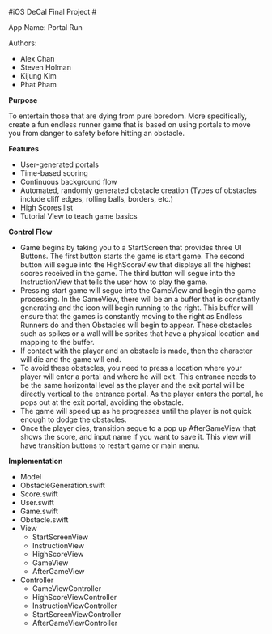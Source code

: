 #iOS DeCal Final Project #

App Name: Portal Run

Authors:
- Alex Chan
- Steven Holman
- Kijung Kim
- Phat Pham

**Purpose**

To entertain those that are dying from pure boredom. More specifically, create a fun endless runner game that is based on using portals to move you from danger to safety before hitting an obstacle.

**Features**
- User-generated portals
- Time-based scoring
- Continuous background flow
- Automated, randomly generated obstacle creation (Types of obstacles include cliff edges, rolling balls, borders, etc.)
- High Scores list
- Tutorial View to teach game basics

**Control Flow**
- Game begins by taking you to a StartScreen that provides three UI Buttons. The first button starts the game is start game. The second button will segue into the HighScoreView that displays all the highest scores received in the game. The third button will segue into the InstructionView that tells the user how to play the game.
- Pressing start game will segue into the GameView and begin the game processing. In the GameView, there will be an a buffer that is constantly generating and the icon will begin running to the right. This buffer will ensure that the games is constantly moving to the right as Endless Runners do and then Obstacles will begin to appear. These obstacles such as spikes or a wall will be sprites that have a physical location and mapping to the buffer.
- If contact with the player and an obstacle is made, then the character will die and the game will end.
- To avoid these obstacles, you need to press a location where your player will enter a portal and where he will exit. This entrance needs to be the same horizontal level as the player and the exit portal will be directly vertical to the entrance portal. As the player enters the portal, he pops out at the exit portal, avoiding the obstacle.
- The game will speed up as he progresses until the player is not quick enough to dodge the obstacles.
- Once the player dies, transition segue to a pop up AfterGameView that shows the score, and input name if you want to save it. This view will have transition buttons to restart game or main menu.

**Implementation**
- Model
 - ObstacleGeneration.swift
 - Score.swift
 - User.swift
 - Game.swift
 - Obstacle.swift
- View
  - StartScreenView
  - InstructionView
  - HighScoreView
  - GameView
  - AfterGameView
- Controller
  - GameViewController
  - HighScoreViewController
  - InstructionViewController
  - StartScreenViewController
  - AfterGameViewController
